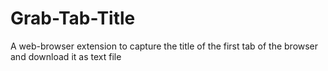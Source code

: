 # Grab-Tab-Title
A web-browser extension to capture the title of the first tab of the browser and download it as text file
